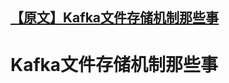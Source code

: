 ## [【原文】Kafka文件存储机制那些事](https://tech.meituan.com/2015/01/13/kafka-fs-design-theory.html)

# Kafka文件存储机制那些事

